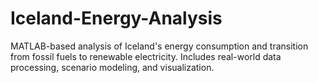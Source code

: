 # Iceland-Energy-Analysis
MATLAB-based analysis of Iceland's energy consumption and transition from fossil fuels to renewable electricity. Includes real-world data processing, scenario modeling, and visualization.
